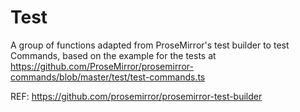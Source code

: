 # Test

A group of functions adapted from ProseMirror's test builder to test Commands,
based on the example for the tests at https://github.com/ProseMirror/prosemirror-commands/blob/master/test/test-commands.ts

REF: https://github.com/prosemirror/prosemirror-test-builder
